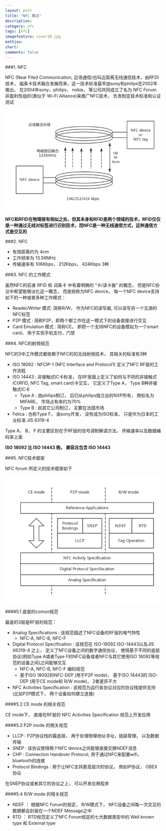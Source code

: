 ```yaml
---
layout: post
title: "NFC 概述"
description:
category: nfc
tags: [nfc]
imagefeature: cover10.jpg
mathjax: 
chart:
comments: false
---
```


###1. NFC

NFC (Near Filed Communication, 近场通信)也叫近距离无线通信技术，由RFDI技术， 磁条卡技术融合发展而来，这一技术标准最早由sony和philips在2002年推出， 在2004年sony，philips， nokia， 等公司共同成立了名为 NFC Forum 非盈利性组织(类似于 Wi-Fi Alliance)来推广NFC技术， 负责制定技术标准和认证测试

![nfc](/images/nfc/nfc-tech.png)

**NFC和RFID在物理层有相似之处，但其本身和RFID是两个领域的技术，RFID仅仅是一种通过无线对标签进行识别技术，而NFC是一种无线通信方式，这种通信方式是交互的**

###2. NFC 

+ 有效距离约为 4cm
+ 工作频率为 13.56MHz
+ 传输速率有 106Kbps， 212Kbps， 424Kbps 3种

###3. NFC 的工作模式

虽然NFC的前身 RFID 和 词条卡 中有着明确的 “卡/读卡器” 的概念， 但是NFC协议中希望能够淡化这一概念， 而是统称为NFC device， 每一个NFC device支持如下的一种或者多种工作模式：

+  Reader/Writer 模式: 简称R/W， 作为NFC的读写器, 可以读写另一个无源的NFC标签
+  P2P 模式 : 简称P2P，即两个都工作在这一模式下的设备直接进行交互
+  Card Emulation 模式 : 简称CE， 即把一个支持NFC的设备模拟为一个smart card， 用于实现手机支付，门禁

###4. NFC的射频规范

NFC的3中工作模式都依赖于NFC的的无线射频技术， 其相关的标准有3种

+ ISO 18092 : NFCIP-1 (NFC Interface and Protocol1) 定义了NFC RF层的工作流程
+ ISO 14443 : 非接触式IC卡标准， 在RF层面上定义了如何与不同的非接触式IC(RFID, NFC Tag, smart card)卡交互， 它定义了Type A， Type B种非接触式IC卡
   + Type A : 由philips制订， 后归从philips独立出的NXP所有， 商标名为 MIFARE， 市场占有率约为70%
   + Type B : 由其它公司制订， 主要在法国市场
+ Felica : 也称Type F， 由sony开发， 没有成为ISO标准， 只是作为日本的工业标准 JIS 6319-4

Type A， B， F 的主要区别在于RF层的信号调制解调方法， 传输速率以及数据编码率上面

**ISO 18092 比 ISO 14443 晚， 兼容且包含 ISO 14443**

###5. NFC技术框架

NFC forum 所定义的技术框架如下

![nfc 技术框架](/images/nfc/nfc-forum-stack.png)

####5.1 底层的comon规范

最底的3层是RF层的规范：

+ Analog Specifications : 该规范描述了NFC设备的RF层的电气特性
   + NFC-A, NFC-B, NFC-F
+ Digital Protocol Specification : 该规范在 ISO-19092 ISO-14443以及JIS X6319-4 之上， 定义了NFC设备之间的数字通信协议， 使得基于不同的底层协议(例如Type A或者Type F的NFC设备或者NFC与其它使用ISO 18092等规范的设备之间)之间能够交互
   + NFC-A, NFC-B, NFC-F 编码规范
   + 基于ISO 18092的NFC-DEP (用于P2P mode)， 基于ISO 14443的 ISO-DEP (用于CE mode和 R/W mode)， 2者差异不大
+ NFC Activities Specification : 该规范为运行各协议对应的协议栈提供支持(比如P2P模式下， 两个设备如何建立连接)

####5.2 CE mode 的相关规范

CE mode下， 直接在RF层的 NFC Activities Specification 规范上开发应用

####5.3 P2P mode 的相关规范

+ LLCP : P2P协议栈的最底层， 用于处理物理地址寻址，链路管理， 以及数据传输
+ SNEP : 	该协议使得两个NFC device之间能够直接交换NDEF消息
+ CHP : Connection Handover Protocol, 用于通过NFC来配置wifi， bluetooth的连接
+ Protocol Bindings : 用于让NFC支持更高层次的协议， 例如IP协议， OBEX协议

在SNEP协议或者其它的协议之上， 可以开发应用程序

####5.4 R/W mode 的相关规范

+ NDEF ： 根据NFC Forum的规定， R/W模式下， NFC设备之间每一次交互的数据都会封装在一个NDEF Message之中
+ RTD ：  RTD规范定义了NFC Forum规定的七大数据类型中的 Well known type 和 External type